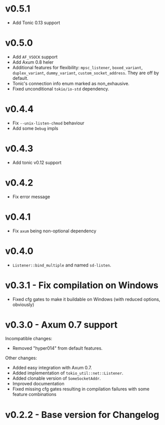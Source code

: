 <a name="v0.5.1"></a>
# v0.5.1

* Add Tonic 0.13 support

<a name="v0.5.0"></a>
# v0.5.0

* Add `AF_VSOCK` support
* Add Axum 0.8 heler
* Additional features for flexibility: `mpsc_listener`, `boxed_variant`, `duplex_variant`, `dummy_variant`, `custom_socket_address`. They are off by default.
* Tonic's connection info enum marked as non_exhausive.
* Fixed unconditional `tokio/io-std` dependency.

<a name="v0.4.4"></a>
# v0.4.4

* Fix `--unix-listen-chmod` behaviour
* Add some `Debug` impls

<a name="v0.4.3"></a>
# v0.4.3

* Add tonic v0.12 support

<a name="v0.4.2"></a>
# v0.4.2

* Fix error message

<a name="v0.4.1"></a>
# v0.4.1

* Fix `axum` being non-optional dependency

<a name="v0.4.0"></a>
# v0.4.0

* `Listener::bind_multiple` and named `sd-listen`.

<a name="v0.3.1"></a>
# v0.3.1 - Fix compilation on Windows

* Fixed cfg gates to make it buildable on Windows (with reduced options, obviously)


<a name="v0.3.0"></a>
# v0.3.0 - Axum 0.7 support

Incompatible changes:

* Removed "hyper014" from default features.

Other changes:

* Added easy integration with Axum 0.7.
* Added implementation of `tokio_util::net::Listener`.
* Added clonable version of `SomeSocketAddr`.
* Improved documentation
* Fixed missing cfg gates resulting in compilation failures with some feature combinations

<a name="v0.2.2"></a>
# v0.2.2 - Base version for Changelog


